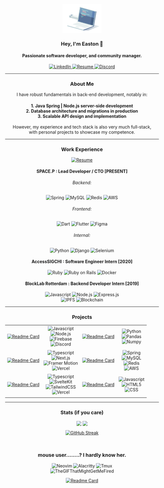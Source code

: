 <div align="center">
  <img src="./intro.gif" width="25%" alt="Intro GIF">

  ### Hey, I'm Easton 👋
  #### Passionate software developer, and community manager.
  
  <a href="https://www.linkedin.com/in/easton/">
    <img src="https://img.shields.io/badge/LinkedIn-0077B5?style=for-the-badge&logo=linkedin&logoColor=white" alt="LinkedIn">
  </a>
  <a href="https://drive.google.com/file/d/1dEX_7TjK17UM330t2b4NHPelFT-M-8Zc/view?usp=sharing">
    <img src="https://img.shields.io/badge/Resume-255E63?style=for-the-badge&logo=ReadMe&logoColor=white" alt="Resume">
  </a>
  <a href="https://discordapp.com/users/237018129664966656">
    <img src="https://img.shields.io/badge/Discord-5865F2?style=for-the-badge&logo=discord&logoColor=white" alt="Discord">
  </a>
</div>

------

<div align="center">
  <h3> About Me </h3>
  
  I have robust fundamentals in back-end development, notably in:
  <h4>
    1. Java Spring | Node.js server-side development<br>
    2. Database architecture and migrations in production<br>
    3. Scalable API design and implementation<br>
  </h4>
     
  However, my experience and tech stack is also very much full-stack,<br>with personal projects to showcase my competence.
</div>

------

<div align="center">
  <h3> Work Experience </h3>
  <a href="https://drive.google.com/file/d/1dEX_7TjK17UM330t2b4NHPelFT-M-8Zc/view?usp=sharing">
    <img src="https://img.shields.io/badge/Resume-255E63?style=for-the-badge&logo=ReadMe&logoColor=white" alt="Resume">
  </a>
  
  <h4> SPACE.P : Lead Developer / CTO [PRESENT] </h4>
  <div>
    <h6>Backend:</h6>
    <div>
      <img src="https://img.shields.io/badge/Spring-6DB33F?style=for-the-badge&logo=spring&logoColor=white" alt="Spring">
      <img src="https://img.shields.io/badge/MySQL-005C84?style=for-the-badge&logo=mysql&logoColor=white" alt="MySQL">
      <img src="https://img.shields.io/badge/redis-CC0000.svg?&style=for-the-badge&logo=redis&logoColor=white" alt="Redis">
      <img src="https://img.shields.io/badge/Amazon_AWS-FF9900?style=for-the-badge&logo=amazonaws&logoColor=white" alt="AWS">
    </div>
  </div>
  <div>
    <h6>Frontend:</h6>
    <img src="https://img.shields.io/badge/Dart-0175C2?style=for-the-badge&logo=dart&logoColor=white" alt="Dart">
    <img src="https://img.shields.io/badge/Flutter-02569B?style=for-the-badge&logo=flutter&logoColor=white" alt="Flutter">
    <img src="https://img.shields.io/badge/Figma-F24E1E?style=for-the-badge&logo=figma&logoColor=white" alt="Figma">
  </div>
  <div>
    <h6>Internal:</h6>
    <img src="https://img.shields.io/badge/Python-FFD43B?style=for-the-badge&logo=python&logoColor=blue" alt="Python">
    <img src="https://img.shields.io/badge/Django-092E20?style=for-the-badge&logo=django&logoColor=green" alt="Django">
    <img src="https://img.shields.io/badge/Selenium-43B02A?style=for-the-badge&logo=Selenium&logoColor=white" alt="Selenium">
  </div>
  
  <h4> AccessSIGCHI : Software Engineer Intern [2020] </h4>
  <div>
    <img src="https://img.shields.io/badge/Ruby-CC342D?style=for-the-badge&logo=ruby&logoColor=white" alt="Ruby">
    <img src="https://img.shields.io/badge/Ruby_on_Rails-CC0000?style=for-the-badge&logo=ruby-on-rails&logoColor=white" alt="Ruby on Rails">
    <img src="https://img.shields.io/badge/Docker-2CA5E0?style=for-the-badge&logo=docker&logoColor=white" alt="Docker">
  </div>
  
  <h4> BlockLab Rotterdam : Backend Developer Intern [2019] </h4>
  <div>
    <img src="https://img.shields.io/badge/JavaScript-323330?style=for-the-badge&logo=javascript&logoColor=F7DF1E" alt="Javascript">
    <img src="https://img.shields.io/badge/Node%20js-339933?style=for-the-badge&logo=nodedotjs&logoColor=white" alt="Node.js">
    <img src="https://img.shields.io/badge/Express%20js-000000?style=for-the-badge&logo=express&logoColor=white" alt="Express.js">
  </div>
  <div>
    <img src="https://img.shields.io/badge/IPFS-17314a?style=for-the-badge&logo=IPFS&logoColor=white" alt="IPFS">
    <img src="https://img.shields.io/badge/Blockchain-121D33?logo=blockchaindotcom&logoColor=fff&style=for-the-badge" alt="Blockchain">
  </div>
</div>

------

<div align="center">
<h3>Projects</h3>
  
|   |   |   |   |
|---|---|---|---|
| [![Readme Card](https://github-readme-stats.vercel.app/api/pin/?username=euisungkang&repo=Wavy&theme=transparent)](https://github.com/euisungkang/Wavy) | <div align="center"><img src="https://img.shields.io/badge/JavaScript-323330?style=for-the-badge&logo=javascript&logoColor=F7DF1E" alt="Javascript"><br><img src="https://img.shields.io/badge/Node%20js-339933?style=for-the-badge&logo=nodedotjs&logoColor=white" alt="Node.js"><br><img src="https://img.shields.io/badge/firebase-ffca28?style=for-the-badge&logo=firebase&logoColor=black" alt="Firebase"><br><img src="https://img.shields.io/badge/Discord-5865F2?style=for-the-badge&logo=discord&logoColor=white" alt="Discord"></div> | [![Readme Card](https://github-readme-stats.vercel.app/api/pin/?username=euisungkang&repo=nyc.crimes&theme=transparent)](https://github.com/euisungkang/nyc.crimes) | <div align="center"><img src="https://img.shields.io/badge/Python-FFD43B?style=for-the-badge&logo=python&logoColor=blue" alt="Python"><br><img src="https://img.shields.io/badge/Pandas-2C2D72?style=for-the-badge&logo=pandas&logoColor=white" alt="Pandas"><br><img src="https://img.shields.io/badge/Numpy-777BB4?style=for-the-badge&logo=numpy&logoColor=white" alt="Numpy"></div> |
|   |   |   |   |
| [![Readme Card](https://github-readme-stats.vercel.app/api/pin/?username=euisungkang&repo=aion&theme=transparent)](https://github.com/euisungkang/aion) | <div align="center"><img src="https://img.shields.io/badge/TypeScript-007ACC?style=for-the-badge&logo=typescript&logoColor=white" alt="Typescript"><br><img src="https://img.shields.io/badge/next%20js-000000?style=for-the-badge&logo=nextdotjs&logoColor=white" alt="Next.js"><br><img src="https://img.shields.io/badge/Framer-black?style=for-the-badge&logo=framer&logoColor=blue" alt="Framer Motion"><br><img src="https://img.shields.io/badge/Vercel-000000?style=for-the-badge&logo=vercel&logoColor=white" alt="Vercel"></div> | [![Readme Card](https://github-readme-stats.vercel.app/api/pin/?username=euisungkang&repo=aion-api&theme=transparent)](https://github.com/euisungkang/aion-api) | <div align="center"><img src="https://img.shields.io/badge/Spring-6DB33F?style=for-the-badge&logo=spring&logoColor=white" alt="Spring"><br><img src="https://img.shields.io/badge/MySQL-005C84?style=for-the-badge&logo=mysql&logoColor=white" alt="MySQL"><br><img src="https://img.shields.io/badge/redis-CC0000.svg?&style=for-the-badge&logo=redis&logoColor=white" alt="Redis"><br><img src="https://img.shields.io/badge/Amazon_AWS-FF9900?style=for-the-badge&logo=amazonaws&logoColor=white" alt="AWS"></div> |
|   |   |   |   |
| [![Readme Card](https://github-readme-stats.vercel.app/api/pin/?username=euisungkang&repo=currency.io&theme=transparent)](https://github.com/euisungkang/currency.io) | <div align="center"><div align="center"><img src="https://img.shields.io/badge/TypeScript-007ACC?style=for-the-badge&logo=typescript&logoColor=white" alt="Typescript"><br><img src="https://img.shields.io/badge/SvelteKit-FF3E00?style=for-the-badge&logo=Svelte&logoColor=white" alt="SvelteKit"><br><img src="https://img.shields.io/badge/Tailwind_CSS-38B2AC?style=for-the-badge&logo=tailwind-css&logoColor=white" alt="TailwindCSS"><br><img src="https://img.shields.io/badge/Vercel-000000?style=for-the-badge&logo=vercel&logoColor=white" alt="Vercel"></div> | [![Readme Card](https://github-readme-stats.vercel.app/api/pin/?username=euisungkang&repo=Corro-Por-Voz-2018&theme=transparent)](https://github.com/euisungkang/Corro-Por-Voz-2018) | <div align="center"><img src="https://img.shields.io/badge/JavaScript-323330?style=for-the-badge&logo=javascript&logoColor=F7DF1E" alt="Javascript"><br><img src="https://img.shields.io/badge/HTML5-E34F26?style=for-the-badge&logo=html5&logoColor=white" alt="HTML5"><br><img src="https://img.shields.io/badge/CSS3-1572B6?style=for-the-badge&logo=css3&logoColor=white" alt="CSS"></div> |
|   |   |   |   |

</div>

------

<div align="center">
  <h3>Stats (if you care)</h3>
  <img height=180 align="center" src="https://github-readme-stats.vercel.app/api/top-langs/?username=euisungkang&theme=transparent&exclude_repo=Polyhack-2019,Corro-Por-Voz-2018&show_icons=true&layout=compact&langs_count=8&size_weight=0.6&count_weight=0.4&card_width=320&include_all_commits=true" />
  <img height=180 align="center" src="https://github-readme-stats.vercel.app/api?username=euisungkang&hide=issues,contribs&show=prs_merged&theme=transparent&show_icons=true&include_all_commits=true&rank_icon=percentile" />

  [![GitHub Streak](https://github-readme-streak-stats.herokuapp.com?user=euisungkang&theme=dark&background=transparent&hide_border=true&date_format=j%20M%5B%20Y%5D)]()
</div>
<br>
<div align="center">
  <h3>mouse user........? I hardly know her.</h3>
  <img src="https://img.shields.io/badge/NeoVim-%2357A143.svg?&style=for-the-badge&logo=neovim&logoColor=white" alt="Neovim">
  <img src="https://img.shields.io/badge/alacritty-F46D01?style=for-the-badge&logo=alacritty&logoColor=white" alt="Alacritty">
  <img src="https://img.shields.io/badge/tmux-1BB91F?style=for-the-badge&logo=tmux&logoColor=white" alt="Tmux">
</div>
<div align="center">
  <img src="https://media.giphy.com/media/v1.Y2lkPTc5MGI3NjExdjhuNGhsZWRtM2d3eGo4MTZnM3h1djlvOHk5M3BrNTI3bXFlNGprOCZlcD12MV9pbnRlcm5hbF9naWZfYnlfaWQmY3Q9Zw/YQitE4YNQNahy/giphy-downsized.gif" alt="TheGIFThatMightGetMeFired">
  
  [![Readme Card](https://github-readme-stats.vercel.app/api/pin/?username=euisungkang&repo=.config&theme=transparent)](https://github.com/euisungkang/.config)
</div>
